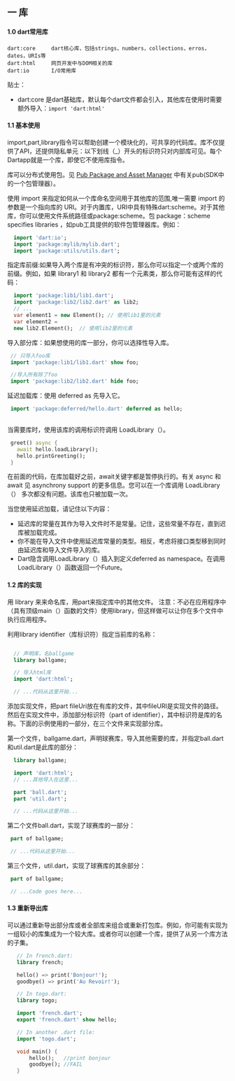 ## 一 库

#### 1.0 dart常用库

```
dart:core     dart核心库，包括strings，numbers，collections，erros，dates，URIs等
dart:html     网页开发中与DOM相关的库
dart:io       I/O常用库
```

贴士：
- dart:core 是dart基础库，默认每个dart文件都会引入，其他库在使用时需要额外导入：`import 'dart:html'`

#### 1.1 基本使用

import,part,library指令可以帮助创建一个模块化的，可共享的代码库。库不仅提供了API，还提供隐私单元：以下划线（_）开头的标识符只对内部库可见。每个Dartapp就是一个库，即使它不使用库指令。  

库可以分布式使用包。见 [Pub Package and Asset Manager](https://www.dartlang.org/tools/pub/) 中有关pub(SDK中的一个包管理器）。  

使用 import 来指定如何从一个库命名空间用于其他库的范围,唯一需要 import 的参数是一个指向库的 URI。对于内置库，URI中具有特殊dart:scheme。对于其他库，你可以使用文件系统路径或package:scheme。包 package：scheme specifies libraries ，如pub工具提供的软件包管理器库。例如：
```dart
  import 'dart:io';
  import 'package:mylib/mylib.dart';
  import 'package:utils/utils.dart';
```

指定库前缀:如果导入两个库是有冲突的标识符，那么你可以指定一个或两个库的前缀。例如，如果 library1 和 library2 都有一个元素类，那么你可能有这样的代码：
```dart
  import 'package:lib1/lib1.dart';
  import 'package:lib2/lib2.dart' as lib2;
  // ...
  var element1 = new Element(); // 使用lib1里的元素
  var element2 =
  new lib2.Element();  // 使用lib2里的元素

```

导入部分库：如果想使用的库一部分，你可以选择性导入库。
```dart
 // 只导入foo库
 import 'package:lib1/lib1.dart' show foo;

 //导入所有除了foo
 import 'package:lib2/lib2.dart' hide foo;
```

延迟加载库：使用 deferred as 先导入它。
```dart
 import 'package:deferred/hello.dart' deferred as hello;
 
```

当需要库时，使用该库的调用标识符调用 LoadLibrary（）。
```dart
 greet() async {
   await hello.loadLibrary();
   hello.printGreeting();
 }

```

在前面的代码，在库加载好之前，await关键字都是暂停执行的。有关 async 和 await 见 asynchrony support 的更多信息。您可以在一个库调用 LoadLibrary（） 多次都没有问题。该库也只被加载一次。

当您使用延迟加载，请记住以下内容：
- 延迟库的常量在其作为导入文件时不是常量。记住，这些常量不存在，直到迟库被加载完成。
- 你不能在导入文件中使用延迟库常量的类型。相反，考虑将接口类型移到同时由延迟库和导入文件导入的库。
- Dart隐含调用LoadLibrary（）插入到定义deferred as namespace。在调用LoadLibrary（）函数返回一个Future。

#### 1.2 库的实现

用 library 来来命名库，用part来指定库中的其他文件。 注意：不必在应用程序中（具有顶级main（）函数的文件）使用library，但这样做可以让你在多个文件中执行应用程序。

利用library identifier（库标识符）指定当前库的名称：
```dart

  // 声明库，名ballgame
  library ballgame;

  // 导入html库
  import 'dart:html';

  // ...代码从这里开始... 

```

添加实现文件，把part fileUri放在有库的文件，其中fileURI是实现文件的路径。然后在实现文件中，添加部分标识符（part of identifier），其中标识符是库的名称。下面的示例使用的一部分，在三个文件来实现部分库。  

第一个文件，ballgame.dart，声明球赛库，导入其他需要的库，并指定ball.dart和util.dart是此库的部分：
```dart
  library ballgame;

  import 'dart:html';
  // ...其他导入在这里...

  part 'ball.dart';
  part 'util.dart';

  // ...代码从这里开始...

```

第二个文件ball.dart，实现了球赛库的一部分：
```dart
 part of ballgame;

 // ...代码从这里开始...

```

第三个文件，util.dart，实现了球赛库的其余部分：
```dart
 part of ballgame;

 // ...Code goes here...

```

#### 1.3 重新导出库
可以通过重新导出部分库或者全部库来组合或重新打包库。例如，你可能有实现为一组较小的库集成为一个较大库。或者你可以创建一个库，提供了从另一个库方法的子集。

```dart
   // In french.dart:
   library french;

   hello() => print('Bonjour!');
   goodbye() => print('Au Revoir!');

   // In togo.dart:
   library togo;

   import 'french.dart';
   export 'french.dart' show hello;

   // In another .dart file:
   import 'togo.dart';

   void main() {
       hello();   //print bonjour
       goodbye(); //FAIL
   }
  
```